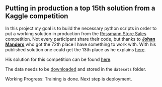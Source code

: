  

## Putting in production a top 15th solution from a Kaggle competition

In this project my goal is to build the necessary python scripts in order to put a working solution in production from the [Rossmann Store Sales](https://www.kaggle.com/c/rossmann-store-sales) competition. Not every participant share their code, but thanks to [**Johan Manders**](https://www.kaggle.com/johanmanders) who got the 72th place I have something to work with. With his published solution one could get the 13th place as he explains [here](https://www.kaggle.com/c/rossmann-store-sales/discussion/17979).

His solution for this competition can be found [here](https://nbviewer.jupyter.org/github/JohanManders/ROSSMANN-KAGGLE/blob/master/ROSSMANN%20STORE%20SALES%20COMPETITION%20KAGGLE.ipynb).   

The data needs to be [downloaded](https://www.kaggle.com/c/rossmann-store-sales/data) and stored in the `datesets` folder.

Working Progress:
Training is done. Next step is deployment.
